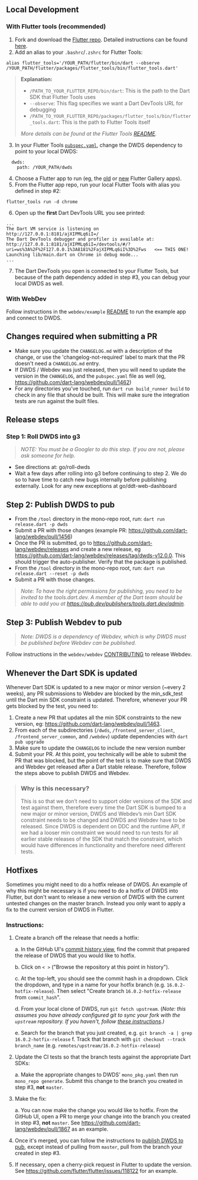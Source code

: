 ## Local Development

### With Flutter tools (recommended)

1. Fork and download the [Flutter repo](https://github.com/flutter/flutter).
   Detailed instructions can be found
   [here](https://github.com/flutter/flutter/wiki/Setting-up-the-Framework-development-environment).
1. Add an alias to your `.bashrc`/`.zshrc` for Flutter Tools:

```
alias flutter_tools='/YOUR_PATH/flutter/bin/dart --observe /YOUR_PATH/flutter/packages/flutter_tools/bin/flutter_tools.dart'
```

> **Explanation:**
>
> - `/PATH_TO_YOUR_FLUTTER_REPO/bin/dart`: This is the path to the Dart SDK that
>   Flutter Tools uses
> - `--observe`: This flag specifies we want a Dart DevTools URL for debugging
> - `/PATH_TO_YOUR_FLUTTER_REPO/packages/flutter_tools/bin/flutter_tools.dart`:
>   This is the path to Flutter Tools itself
>
> _More details can be found at the Flutter Tools
> [README](https://github.com/flutter/flutter/blob/master/packages/flutter_tools/README.md)._

3. In your Flutter Tools
   [`pubspec.yaml`](https://github.com/flutter/flutter/blob/master/packages/flutter_tools/pubspec.yaml),
   change the DWDS dependency to point to your local DWDS:

```
  dwds:
    path: /YOUR_PATH/dwds
```

4. Choose a Flutter app to run (eg, the
   [old](https://github.com/flutter/flutter/tree/master/dev/integration_tests/flutter_gallery)
   or [new](https://github.com/flutter/gallery) Flutter Gallery apps).
1. From the Flutter app repo, run your local Flutter Tools with alias you
   defined in step #2:

```
flutter_tools run -d chrome
```

6. Open up the **first** Dart DevTools URL you see printed:

```
...
The Dart VM service is listening on http://127.0.0.1:8181/ajXIPMLq6iI=/
The Dart DevTools debugger and profiler is available at: http://127.0.0.1:8181/ajXIPMLq6iI=/devtools/#/?uri=ws%3A%2F%2F127.0.0.1%3A8181%2FajXIPMLq6iI%3D%2Fws   <== THIS ONE!
Launching lib/main.dart on Chrome in debug mode...
...
```

7. The Dart DevTools you open is connected to your Flutter Tools, but because of
   the path dependency added in step #3, you can debug your local DWDS as well.

### With WebDev

Follow instructions in the `webdev/example` [README](/example/README.md) to run
the example app and connect to DWDS.

## Changes required when submitting a PR

- Make sure you update the `CHANGELOG.md` with a description of the change, or use
  the 'changelog-not-required' label to mark that the PR doesn't need a `CHANGELOG.md`
  entry.
- If DWDS / Webdev was just released, then you will need to update the version
  in the `CHANGELOG`, and the `pubspec.yaml` file as well (eg,
  https://github.com/dart-lang/webdev/pull/1462)
- For any directories you’ve touched, run `dart run build_runner build` to 
  check in any file that should be built. This will make sure the integration
  tests are run against the built files.

## Release steps

### Step 1: Roll DWDS into g3

> _NOTE: You must be a Googler to do this step. If you are not, please ask
> someone for help._

- See directions at: go/roll-dwds
- Wait a few days after rolling into g3 before continuing to step 2. We do so to
  have time to catch new bugs internally before publishing externally. Look for
  any new exceptions at go/ddt-web-dashboard

## Step 2: Publish DWDS to pub

- From the `/tool` directory in the mono-repo root, run: `dart run release.dart -p dwds`
- Submit a PR with those changes (example PR: https://github.com/dart-lang/webdev/pull/1456)
- Once the PR is submitted, go to https://github.com/dart-lang/webdev/releases and create a new
  release, eg https://github.com/dart-lang/webdev/releases/tag/dwds-v12.0.0. This should trigger
  the auto-publisher. Verify that the package is published.
- From the `/tool` directory in the mono-repo root, run: `dart run release.dart --reset -p dwds`
- Submit a PR with those changes.

> _Note: To have the right permissions for publishing, you need to be invited to
> the tools.dart.dev. A member of the Dart team should be able to add you at
> https://pub.dev/publishers/tools.dart.dev/admin._

## Step 3: Publish Webdev to pub

> _Note: DWDS is a dependency of Webdev, which is why DWDS must be published
> before Webdev can be published._

Follow instructions in the `webdev/webdev`
[CONTRIBUTING](/webdev/CONTRIBUTING.md) to release Webdev.

## Whenever the Dart SDK is updated

Whenever Dart SDK is updated to a new major or minor version (~every 2 weeks),
any PR submissions to Webdev are blocked by the min_sdk_test until the Dart min
SDK constraint is updated. Therefore, whenever your PR gets blocked by the test,
you need to:

1. Create a new PR that updates all the min SDK constraints to the new version,
   eg: https://github.com/dart-lang/webdev/pull/1463.
1. From each of the subdirectories (`/dwds`, `/frontend_server_client`,
   `/frontend_server_common`, and `/webdev`) update dependencies with
   `dart pub upgrade`
1. Make sure to update the `CHANGELOG` to include the new version number
1. Submit your PR. At this point, you technically will be able to submit the PR
   that was blocked, but the point of the test is to make sure that DWDS and
   Webdev get released after a Dart stable release. Therefore, follow the steps
   above to publish DWDS and Webdev.

> ### Why is this necessary?
>
> This is so that we don’t need to support older versions of the SDK and test
> against them, therefore every time the Dart SDK is bumped to a new major or
> minor version, DWDS and Webdev’s min Dart SDK constraint needs to be
> changed and DWDS and Webdev have to be released. Since DWDS is dependent on
> DDC and the runtime API, if we had a looser min constraint we would need to
> run tests for all earlier stable releases of the SDK that match the
> constraint, which would have differences in functionality and therefore need
> different tests.

## Hotfixes

Sometimes you might need to do a hotfix release of DWDS. An example of why this
might be necessary is if you need to do a hotfix of DWDS into Flutter, but don't
want to release a new version of DWDS with the current untested changes on the
master branch. Instead you only want to apply a fix to the current version of
DWDS in Flutter.

### Instructions:

1. Create a branch off the release that needs a hotfix:

   a. In the GitHub UI's
   [commit history view](https://github.com/dart-lang/webdev/commits/master),
   find the commit that prepared the release of DWDS that you would like to
   hotfix.

   b. Click on `< >` ("Browse the repository at this point in history").

   c. At the top-left, you should see the commit hash in a dropdown. Click the
   dropdown, and type in a name for your hotfix branch (e.g.
   `16.0.2-hotfix-release`). Then select "Create branch `16.0.2-hotfix-release`
   from `commit_hash`".

   d. From your local clone of DWDS, run `git fetch upstream`. (_Note: this
   assumes you have already configured git to sync your fork with the `upstream`
   repository. If you haven't, follow
   [these instructions](https://docs.github.com/en/get-started/quickstart/fork-a-repo#configuring-git-to-sync-your-fork-with-the-upstream-repository).)_

   e. Search for the branch that you just created, e.g.
   `git branch -a | grep 16.0.2-hotfix-release` f. Track that branch with
   `git checkout --track branch_name` (e.g.
   `remotes/upstream/16.0.2-hotfix-release`)

1. Update the CI tests so that the branch tests against the appropriate Dart
   SDKs:

   a. Make the appropriate changes to DWDS' `mono_pkg.yaml` then run
   `mono_repo generate`. Submit this change to the branch you created in step
   #3, **not** `master`.

1. Make the fix:

   a. You can now make the change you would like to hotfix. From the GitHub UI,
   open a PR to merge your change into the branch you created in step #3,
   **not** `master`. See https://github.com/dart-lang/webdev/pull/1867 as an
   example.

1. Once it's merged, you can follow the instructions to
   [publish DWDS to pub](#step-2-publish-dwds-to-pub), except instead of pulling
   from `master`, pull from the branch your created in step #3.

1. If necessary, open a cherry-pick request in Flutter to update the version.
   See https://github.com/flutter/flutter/issues/118122 for an example.
